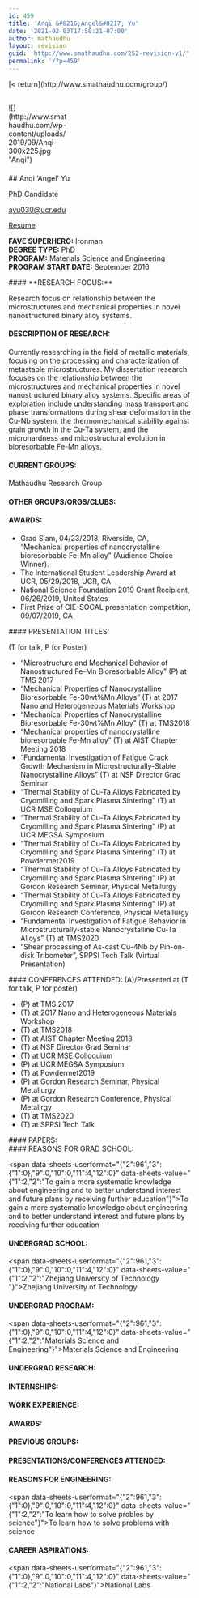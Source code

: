 ```yaml
---
id: 459
title: 'Anqi &#8216;Angel&#8217; Yu'
date: '2021-02-03T17:50:21-07:00'
author: mathaudhu
layout: revision
guid: 'http://www.smathaudhu.com/252-revision-v1/'
permalink: '/?p=459'
---
```


<div class="fusion-fullwidth fullwidth-box fusion-builder-row-255 nonhundred-percent-fullwidth non-hundred-percent-height-scrolling" style="background-color: rgba(255,255,255,0);background-position: center center;background-repeat: no-repeat;padding-top:0px;padding-right:0px;padding-bottom:0px;padding-left:0px;margin-bottom: 0px;margin-top: 0px;border-width: 0px 0px 0px 0px;border-color:#eae9e9;border-style:solid;"><div class="fusion-builder-row fusion-row"><div class="fusion-layout-column fusion_builder_column fusion-builder-column-3941 fusion_builder_column_1_1 1_1 fusion-one-full fusion-column-first fusion-column-last" style="margin-top:0px;margin-bottom:20px;"><div class="fusion-column-wrapper fusion-flex-column-wrapper-legacy" style="background-position:left top;background-repeat:no-repeat;-webkit-background-size:cover;-moz-background-size:cover;-o-background-size:cover;background-size:cover;padding: 0px 0px 0px 0px;"><div class="fusion-text fusion-text-2112">[&lt; return](http://www.smathaudhu.com/group/)

</div><div class="fusion-sep-clear"></div><div class="fusion-separator fusion-full-width-sep" style="margin-left: auto;margin-right: auto;margin-bottom:30px;width:100%;"><div class="fusion-separator-border sep-single sep-solid" style="border-color:#c6c4c4;border-top-width:1px;"></div></div><div class="fusion-sep-clear"></div><div class="fusion-clearfix"></div></div></div><div class="fusion-layout-column fusion_builder_column fusion-builder-column-3942 fusion_builder_column_1_4 1_4 fusion-one-fourth fusion-column-first" style="width:25%;width:calc(25% - ( ( 4% ) * 0.25 ) );margin-right: 4%;margin-top:0px;margin-bottom:20px;"><div class="fusion-column-wrapper fusion-flex-column-wrapper-legacy" style="background-position:left top;background-repeat:no-repeat;-webkit-background-size:cover;-moz-background-size:cover;-o-background-size:cover;background-size:cover;padding: 0px 0px 0px 0px;"><span class=" fusion-imageframe imageframe-none imageframe-1283 hover-type-none">![](http://www.smathaudhu.com/wp-content/uploads/2019/09/Anqi-300x225.jpg "Anqi")</span><div class="fusion-clearfix"></div></div></div><div class="fusion-layout-column fusion_builder_column fusion-builder-column-3943 fusion_builder_column_3_4 3_4 fusion-three-fourth fusion-column-last" style="width:75%;width:calc(75% - ( ( 4% ) * 0.75 ) );margin-top:0px;margin-bottom:20px;"><div class="fusion-column-wrapper fusion-flex-column-wrapper-legacy" style="background-position:left top;background-repeat:no-repeat;-webkit-background-size:cover;-moz-background-size:cover;-o-background-size:cover;background-size:cover;padding: 0px 0px 0px 0px;"><div class="fusion-text fusion-text-2113">## Anqi ‘Angel’ Yu

PhD Candidate

<span data-sheets-userformat="{" data-sheets-value="{">ayu030@ucr.edu</span>

[Resume](http://www.smathaudhu.com/wp-content/uploads/2020/02/Anqis-resume.docx)

**FAVE SUPERHERO:** Ironman  
**DEGREE TYPE:** PhD  
**PROGRAM:** Materials Science and Engineering  
**PROGRAM START DATE:** September 2016

</div><div class="fusion-text fusion-text-2114">#### **RESEARCH FOCUS:**

<span data-sheets-userformat="{" data-sheets-value="{">Research focus on relationship between the microstructures and mechanical properties in novel nanostructured binary alloy systems.</span>

#### DESCRIPTION OF RESEARCH:

Currently researching in the field of metallic materials, focusing on the processing and characterization of metastable microstructures. My dissertation research focuses on the relationship between the microstructures and mechanical properties in novel nanostructured binary alloy systems. Specific areas of exploration include understanding mass transport and phase transformations during shear deformation in the Cu-Nb system, the thermomechanical stability against grain growth in the Cu-Ta system, and the microhardness and microstructural evolution in bioresorbable Fe-Mn alloys.

#### CURRENT GROUPS:

<span data-sheets-userformat="{" data-sheets-value="{">Mathaudhu Research Group</span>

#### OTHER GROUPS/ORGS/CLUBS:

#### AWARDS:

- <span data-sheets-userformat="{" data-sheets-value="{">Grad Slam, 04/23/2018, Riverside, CA, “Mechanical properties of nanocrystalline bioresorbable Fe-Mn alloy” (Audience Choice Winner).  
    </span>
- <span data-sheets-userformat="{" data-sheets-value="{">The International Student Leadership Award at UCR, 05/29/2018, UCR, CA  
    </span>
- <span data-sheets-userformat="{" data-sheets-value="{">National Science Foundation 2019 Grant Recipient, 06/26/2019, United States</span>
- First Prize of CIE-SOCAL presentation competition, 09/07/2019, CA

</div><div class="fusion-text fusion-text-2115">#### PRESENTATION TITLES:

(T for talk, P for Poster)

- <span data-sheets-userformat="{" data-sheets-value="{">“Microstructure and Mechanical Behavior of Nanostructured Fe-Mn Bioresorbable Alloy” (P) at TMS 2017  
    </span>
- <span data-sheets-userformat="{" data-sheets-value="{">“Mechanical Properties of Nanocrystalline Bioresorbable Fe-30wt%Mn Alloys” (T) at 2017 Nano and Heterogeneous Materials Workshop  
    </span>
- <span data-sheets-userformat="{" data-sheets-value="{">“Mechanical Properties of Nanocrystalline Bioresorbable Fe-30wt%Mn Alloy” (T) at TMS2018  
    </span>
- <span data-sheets-userformat="{" data-sheets-value="{">“Mechanical properties of nanocrystalline bioresorbable Fe-Mn alloy” (T) at AIST Chapter Meeting 2018  
    </span>
- <span data-sheets-userformat="{" data-sheets-value="{">“Fundamental Investigation of Fatigue Crack Growth Mechanism in Microstructurally-Stable Nanocrystalline Alloys” (T) at NSF Director Grad Seminar  
    </span>
- <span data-sheets-userformat="{" data-sheets-value="{">“Thermal Stability of Cu-Ta Alloys Fabricated by Cryomilling and Spark Plasma Sintering” (T) at UCR MSE Colloquium  
    </span>
- <span data-sheets-userformat="{" data-sheets-value="{">“Thermal Stability of Cu-Ta Alloys Fabricated by Cryomilling and Spark Plasma Sintering” (P) at UCR MEGSA Symposium  
    </span>
- <span data-sheets-userformat="{" data-sheets-value="{">“Thermal Stability of Cu-Ta Alloys Fabricated by Cryomilling and Spark Plasma Sintering” (T) at Powdermet2019  
    </span>
- <span data-sheets-userformat="{" data-sheets-value="{">“Thermal Stability of Cu-Ta Alloys Fabricated by Cryomilling and Spark Plasma Sintering” (P) at Gordon Research Seminar, Physical Metallurgy  
    </span>
- <span data-sheets-userformat="{" data-sheets-value="{">“Thermal Stability of Cu-Ta Alloys Fabricated by Cryomilling and Spark Plasma Sintering” (P) at Gordon Research Conference, Physical Metallurgy  
    </span>
- “Fundamental Investigation of Fatigue Behavior in Microstructurally-stable Nanocrystalline Cu-Ta Alloys” (T) at TMS2020
- “Shear processing of As-cast Cu-4Nb by Pin-on-disk Tribometer”, SPPSI Tech Talk (Virtual Presentation)

</div><div class="fusion-text fusion-text-2116">#### CONFERENCES ATTENDED: (A)/Presented at (T for talk, P for poster)

- <span data-sheets-userformat="{" data-sheets-value="{">(P) at TMS 2017  
    </span>
- <span data-sheets-userformat="{" data-sheets-value="{">(T) at 2017 Nano and Heterogeneous Materials Workshop  
    </span>
- <span data-sheets-userformat="{" data-sheets-value="{">(T) at TMS2018  
    </span>
- <span data-sheets-userformat="{" data-sheets-value="{">(T) at AIST Chapter Meeting 2018  
    </span>
- <span data-sheets-userformat="{" data-sheets-value="{">(T) at NSF Director Grad Seminar  
    </span>
- <span data-sheets-userformat="{" data-sheets-value="{">(T) at UCR MSE Colloquium  
    </span>
- <span data-sheets-userformat="{" data-sheets-value="{">(P) at UCR MEGSA Symposium </span>
- <span data-sheets-userformat="{" data-sheets-value="{">(T) at Powdermet2019  
    </span>
- <span data-sheets-userformat="{" data-sheets-value="{">(P) at Gordon Research Seminar, Physical Metallurgy  
    </span>
- <span data-sheets-userformat="{" data-sheets-value="{">(P) at Gordon Research Conference, Physical Metallrgy</span>
- (T) at TMS2020
- (T) at SPPSI Tech Talk

</div><div class="fusion-text fusion-text-2117">#### PAPERS:

</div><div class="fusion-text fusion-text-2118">#### REASONS FOR GRAD SCHOOL:

<span data-sheets-userformat="{"2":961,"3":{"1":0},"9":0,"10":0,"11":4,"12":0}" data-sheets-value="{"1":2,"2":"To gain a more systematic knowledge about engineering and to better understand interest and future plans by receiving further education"}">To gain a more systematic knowledge about engineering and to better understand interest and future plans by receiving further education</span>

#### UNDERGRAD SCHOOL:

<span data-sheets-userformat="{"2":961,"3":{"1":0},"9":0,"10":0,"11":4,"12":0}" data-sheets-value="{"1":2,"2":"Zhejiang University of Technology "}">Zhejiang University of Technology </span>

#### UNDERGRAD PROGRAM:

<span data-sheets-userformat="{"2":961,"3":{"1":0},"9":0,"10":0,"11":4,"12":0}" data-sheets-value="{"1":2,"2":"Materials Science and Engineering"}">Materials Science and Engineering</span>

#### UNDERGRAD RESEARCH:

#### INTERNSHIPS:

#### WORK EXPERIENCE:

#### AWARDS:

#### PREVIOUS GROUPS:

#### PRESENTATIONS/CONFERENCES ATTENDED:

#### REASONS FOR ENGINEERING:

<span data-sheets-userformat="{"2":961,"3":{"1":0},"9":0,"10":0,"11":4,"12":0}" data-sheets-value="{"1":2,"2":"To learn how to solve probles by science"}">To learn how to solve problems with science</span>

#### CAREER ASPIRATIONS:

<span data-sheets-userformat="{"2":961,"3":{"1":0},"9":0,"10":0,"11":4,"12":0}" data-sheets-value="{"1":2,"2":"National Labs"}">National Labs</span>

</div><div class="fusion-clearfix"></div></div></div></div></div>